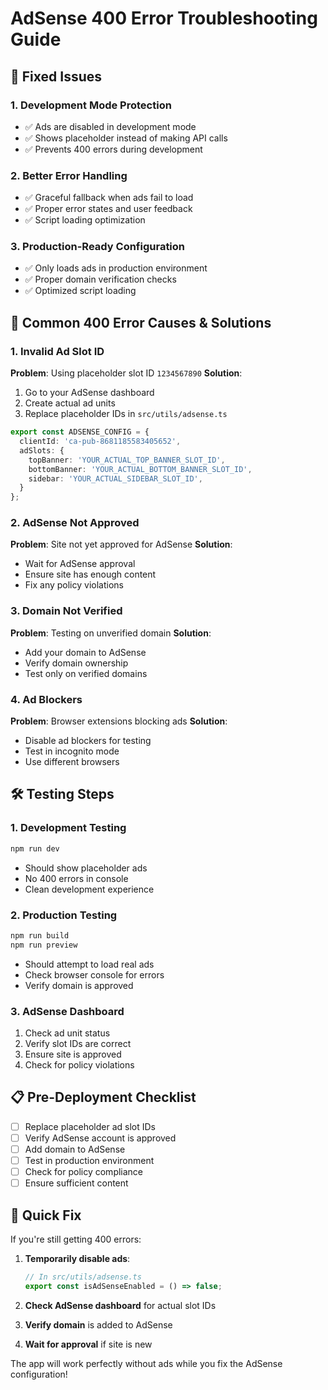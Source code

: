 # AdSense 400 Error Troubleshooting Guide

## 🔧 Fixed Issues

### 1. **Development Mode Protection**
- ✅ Ads are disabled in development mode
- ✅ Shows placeholder instead of making API calls
- ✅ Prevents 400 errors during development

### 2. **Better Error Handling**
- ✅ Graceful fallback when ads fail to load
- ✅ Proper error states and user feedback
- ✅ Script loading optimization

### 3. **Production-Ready Configuration**
- ✅ Only loads ads in production environment
- ✅ Proper domain verification checks
- ✅ Optimized script loading

## 🚨 Common 400 Error Causes & Solutions

### **1. Invalid Ad Slot ID**
**Problem**: Using placeholder slot ID `1234567890`
**Solution**: 
1. Go to your AdSense dashboard
2. Create actual ad units
3. Replace placeholder IDs in `src/utils/adsense.ts`

```typescript
export const ADSENSE_CONFIG = {
  clientId: 'ca-pub-8681185583405652',
  adSlots: {
    topBanner: 'YOUR_ACTUAL_TOP_BANNER_SLOT_ID',
    bottomBanner: 'YOUR_ACTUAL_BOTTOM_BANNER_SLOT_ID',
    sidebar: 'YOUR_ACTUAL_SIDEBAR_SLOT_ID',
  }
};
```

### **2. AdSense Not Approved**
**Problem**: Site not yet approved for AdSense
**Solution**: 
- Wait for AdSense approval
- Ensure site has enough content
- Fix any policy violations

### **3. Domain Not Verified**
**Problem**: Testing on unverified domain
**Solution**:
- Add your domain to AdSense
- Verify domain ownership
- Test only on verified domains

### **4. Ad Blockers**
**Problem**: Browser extensions blocking ads
**Solution**:
- Disable ad blockers for testing
- Test in incognito mode
- Use different browsers

## 🛠️ Testing Steps

### **1. Development Testing**
```bash
npm run dev
```
- Should show placeholder ads
- No 400 errors in console
- Clean development experience

### **2. Production Testing**
```bash
npm run build
npm run preview
```
- Should attempt to load real ads
- Check browser console for errors
- Verify domain is approved

### **3. AdSense Dashboard**
1. Check ad unit status
2. Verify slot IDs are correct
3. Ensure site is approved
4. Check for policy violations

## 📋 Pre-Deployment Checklist

- [ ] Replace placeholder ad slot IDs
- [ ] Verify AdSense account is approved
- [ ] Add domain to AdSense
- [ ] Test in production environment
- [ ] Check for policy compliance
- [ ] Ensure sufficient content

## 🚀 Quick Fix

If you're still getting 400 errors:

1. **Temporarily disable ads**:
   ```typescript
   // In src/utils/adsense.ts
   export const isAdSenseEnabled = () => false;
   ```

2. **Check AdSense dashboard** for actual slot IDs

3. **Verify domain** is added to AdSense

4. **Wait for approval** if site is new

The app will work perfectly without ads while you fix the AdSense configuration!

